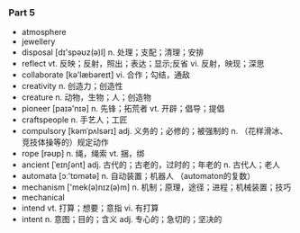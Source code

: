 ### Part 5
- atmosphere
- jewellery
- disposal [dɪ'spəʊz(ə)l] n. 处理；支配；清理；安排
- reflect vt. 反映；反射，照出；表达；显示;反省 vi. 反射，映现；深思
- collaborate [kə'læbəreɪt] vi. 合作；勾结，通敌
- creativity n. 创造力；创造性
- creature n. 动物，生物；人；创造物
- pioneer [paɪə'nɪə] n. 先锋；拓荒者 vt. 开辟；倡导；提倡
- craftspeople n. 手艺人；工匠
- compulsory   [kəmˈpʌlsərɪ] adj. 义务的；必修的；被强制的 n. （花样滑冰、竞技体操等的）规定动作
- rope [rəʊp] n. 绳，绳索 vt. 捆，绑
- ancient [ˈeɪnʃənt] adj. 古代的；古老的，过时的；年老的 n. 古代人；老人
- automata [ɔː'tɒmətə] n. 自动装置；机器人 （automaton的复数）
- mechanism  ['mek(ə)nɪz(ə)m] n. 机制；原理，途径；进程；机械装置；技巧
- mechanical
- intend vt. 打算；想要；意指 vi. 有打算
- intent n. 意图；目的；含义 adj. 专心的；急切的；坚决的
